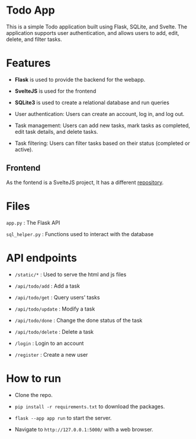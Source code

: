 # Todo App
This is a simple Todo application built using Flask, SQLite, and Svelte. The application supports user authentication, and allows users to add, edit, delete, and filter tasks.

# Features
- **Flask** is used to provide the backend for the webapp.

- **SvelteJS** is used for the frontend

- **SQLite3** is used to create a relational database and run queries

- User authentication: Users can create an account, log in, and log out.

- Task management: Users can add new tasks, mark tasks as completed, edit task details, and delete tasks.

- Task filtering: Users can filter tasks based on their status (completed or active).

## Frontend
As the fontend is a SvelteJS project, It has a different [repository](https://github.com/hsradA23/todo-frontend).

# Files
`app.py` : The Flask API

`sql_helper.py` : Functions used to interact with the database

# API endpoints

- `/static/*` : Used to serve the html and js files

- `/api/todo/add` : Add a task

- `/api/todo/get` : Query users' tasks

- `/api/todo/update` : Modify a task

- `/api/todo/done` : Change the done status of the task

- `/api/todo/delete` : Delete a task

- `/login` : Login to an account

- `/register` : Create a new user

# How to run

- Clone the repo.

- `pip install -r requirements.txt` to download the packages.

- `flask --app app run` to start the server.

- Navigate to `http://127.0.0.1:5000/` with a web browser.